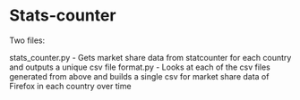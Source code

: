 Stats-counter
=============

Two files:

stats_counter.py - Gets market share data from statcounter for each country and outputs a unique csv file 
format.py - Looks at each of the csv files generated from above and builds a single csv for market share data of Firefox in each country over time



